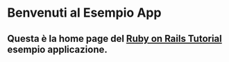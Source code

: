Benvenuti al Esempio App
========================

Questa è la home page del [Ruby on Rails Tutorial](http://railstutorial.org) esempio applicazione.
---------------------------------------------------------------------------